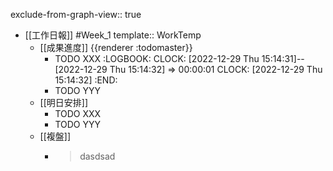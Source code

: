 exclude-from-graph-view:: true

- [[工作日報]] #Week_1
  template:: WorkTemp
	- [[成果進度]] {{renderer :todomaster}}
		- TODO XXX
		  :LOGBOOK:
		  CLOCK: [2022-12-29 Thu 15:14:31]--[2022-12-29 Thu 15:14:32] =>  00:00:01
		  CLOCK: [2022-12-29 Thu 15:14:32]
		  :END:
		- TODO  YYY
	- [[明日安排]]
		- TODO XXX
		- TODO YYY
	- [[複盤]]
		- > dasdsad